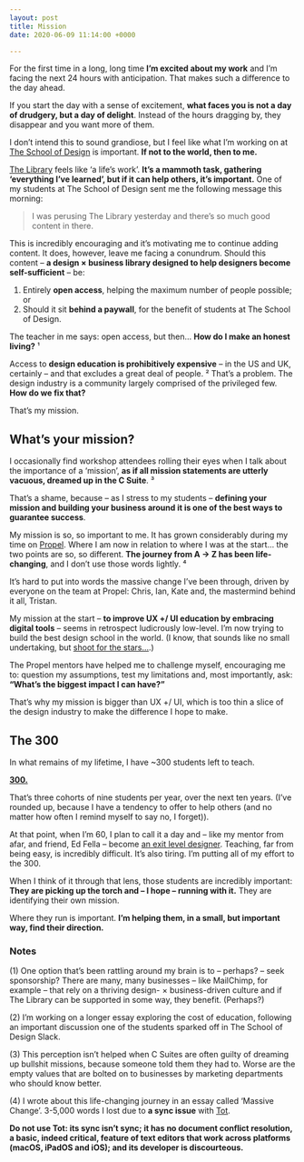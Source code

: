 ```yaml
---
layout: post
title: Mission
date: 2020-06-09 11:14:00 +0000

---
```

For the first time in a long, long time **I’m excited about my work** and I’m facing the next 24 hours with anticipation. That makes such a difference to the day ahead.

If you start the day with a sense of excitement, **what faces you is not a day of drudgery, but a day of delight**. Instead of the hours dragging by, they disappear and you want more of them.

I don’t intend this to sound grandiose, but I feel like what I’m working on at [The School of Design](https://www.notion.so/designtrack/The-School-of-Design-0feeb493919e4712b531874961241b10) is important. **If not to the world, then to me.**

[The Library](https://www.notion.so/designtrack/The-Library-98a9d72f127f40adb85f78a020bf1e76) feels like ‘a life’s work’. **It’s a mammoth task, gathering ‘everything I’ve learned’, but if it can help others, it’s important.** One of my students at The School of Design sent me the following message this morning:

> I was perusing The Library yesterday and there’s so much good content in there.

This is incredibly encouraging and it’s motivating me to continue adding content. It does, however, leave me facing a conundrum. Should this content – **a design × business library designed to help designers become self-sufficient** – be:

1. Entirely **open access**, helping the maximum number of people possible; or
2. Should it sit **behind a paywall**, for the benefit of students at The School of Design.

The teacher in me says: open access, but then… **How do I make an honest living?** ¹

Access to **design education is prohibitively expensive** – in the US and UK, certainly – and that excludes a great deal of people. ² That’s a problem. The design industry is a community largely comprised of the privileged few. **How do we fix that?**

That’s my mission.

## What’s your mission?

I occasionally find workshop attendees rolling their eyes when I talk about the importance of a ‘mission’, **as if all mission statements are utterly vacuous, dreamed up in the C Suite**. ³

That’s a shame, because – as I stress to my students – **defining your mission and building your business around it is one of the best ways to guarantee success**.

My mission is so, so important to me. It has grown considerably during my time on [Propel](https://igniteni.com). Where I am now in relation to where I was at the start… the two points are so, so different. **The journey from A → Z has been life-changing**, and I don’t use those words lightly. ⁴

It’s hard to put into words the massive change I’ve been through, driven by everyone on the team at Propel: Chris, Ian, Kate and, the mastermind behind it all, Tristan.

My mission at the start – **to improve UX +/ UI education by embracing digital tools** – seems in retrospect ludicrously low-level. I’m now trying to build the best design school in the world. (I know, that sounds like no small undertaking, but [shoot for the stars…](https://quoteinvestigator.com/2012/11/20/shoot-at-sun/).)

The Propel mentors have helped me to challenge myself, encouraging me to: question my assumptions, test my limitations and, most importantly, ask: **“What’s the biggest impact I can have?”**

That’s why my mission is bigger than UX +/ UI, which is too thin a slice of the design industry to make the difference I hope to make.

## The 300

In what remains of my lifetime, I have \~300 students left to teach.

[**300.**](https://letterboxd.com/film/300/)

That’s three cohorts of nine students per year, over the next ten years. (I’ve rounded up, because I have a tendency to offer to help others (and no matter how often I remind myself to say no, I forget)).

At that point, when I’m 60, I plan to call it a day and – like my mentor from afar, and friend, Ed Fella – become [an exit level designer](https://www.instagram.com/fehler/). Teaching, far from being easy, is incredibly difficult. It’s also tiring. I’m putting all of my effort to the 300.

When I think of it through that lens, those students are incredibly important: **They are picking up the torch and – I hope – running with it.** They are identifying their own mission.

Where they run is important. **I’m helping them, in a small, but important way, find their direction.**

### Notes

(1) One option that’s been rattling around my brain is to – perhaps? – seek sponsorship? There are many, many businesses – like MailChimp, for example – that rely on a thriving design- × business-driven culture and if The Library can be supported in some way, they benefit. (Perhaps?)

(2) I’m working on a longer essay exploring the cost of education, following an important discussion one of the students sparked off in The School of Design Slack.

(3) This perception isn’t helped when C Suites are often guilty of dreaming up bullshit missions, because someone told them they had to. Worse are the empty values that are bolted on to businesses by marketing departments who should know better.

(4) I wrote about this life-changing journey in an essay called ‘Massive Change’. 3-5,000 words I lost due to **a sync issue** with [Tot](https://tot.rocks).

**Do not use Tot: its sync isn’t sync; it has no document conflict resolution, a basic, indeed critical, feature of text editors that work across platforms (macOS, iPadOS and iOS); and its developer is discourteous.**